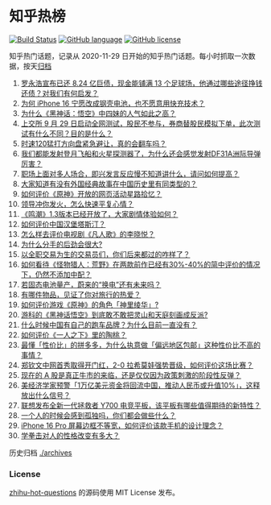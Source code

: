 # 知乎热榜
[![Build Status](https://github.com/ToWeLong/zhihu-hot-questions/workflows/CI/badge.svg)](https://github.com/ToWeLong/zhihu-hot-questions/actions)
[![GitHub language](https://img.shields.io/badge/language-golang-orange.svg)](https://golang.org/)
[![GitHub license](https://img.shields.io/github/license/ToWeLong/zhihu-hot-questions)](https://github.com/ToWeLong/zhihu-hot-questions/blob/main/LICENSE)

知乎热门话题，记录从 2020-11-29 日开始的知乎热门话题。每小时抓取一次数据，按天[归档](./archives)

<!-- BEGIN -->

1. [罗永浩宣布已还 8.24 亿巨债，现金能铺满 13 个足球场，他通过哪些途径挣钱还债？对我们有何启发？](https://www.zhihu.com/question/677043479)
1. [为何 iPhone 16 宁愿改成钢壳电池，也不愿意用快充技术？](https://www.zhihu.com/question/667687176)
1. [为什么《黑神话：悟空》中四妹的人气如此之高？](https://www.zhihu.com/question/664090086)
1. [上交所 9 月 29 日启动全网测试，股民不参与，券商替股民模拟下单，此次测试有什么不同？目的是什么？](https://www.zhihu.com/question/682461956)
1. [时速120猛打方向盘紧急避让，真的会翻车吗？](https://www.zhihu.com/question/663950525)
1. [我们都能发射登月飞船和火星探测器了，为什么还会感觉发射DF31A洲际导弹厉害？](https://www.zhihu.com/question/675672298)
1. [职场上面对多人场合，即兴发言反应慢不知道讲什么，请问如何提高？](https://www.zhihu.com/question/667663121)
1. [大家知道有没有外国经典故事在中国历史里有同类型的？](https://www.zhihu.com/question/667313815)
1. [如何评价《原神》开放的网页活动星路拾忆？](https://www.zhihu.com/question/676986482)
1. [领导冲你发火，怎么快速平复心情？](https://www.zhihu.com/question/668084057)
1. [《鸣潮》1.3版本已经开放了，大家剧情体验如何？](https://www.zhihu.com/question/684020677)
1. [如何评价中国汉堡塔斯汀？](https://www.zhihu.com/question/614636954)
1. [怎么样去评价电视剧《凡人歌》的李晓悦？](https://www.zhihu.com/question/667355433)
1. [为什么分手的后劲会很大?](https://www.zhihu.com/question/677818084)
1. [以全职交易为生的交易员们，你们后来都过的咋样了？](https://www.zhihu.com/question/572525501)
1. [如何看待《怪物猎人：荒野》在两款前作已经有30%-40%的简中评价的情况下，仍然不添加中配？](https://www.zhihu.com/question/671765881)
1. [若固态电池量产，蔚来的“换电”还有未来吗？](https://www.zhihu.com/question/666257227)
1. [有哪件物品，见证了你对旅行的热爱？](https://www.zhihu.com/question/666394131)
1. [如何评价游戏《原神》的角色「神里绫华」?](https://www.zhihu.com/question/460066364)
1. [游科的《黑神话悟空》到底敢不敢把灵山和天庭刻画成反派?](https://www.zhihu.com/question/682894326)
1. [什么时候中国有自己的跑车品牌？为什么目前一直没有？](https://www.zhihu.com/question/455232411)
1. [如何评价《一人之下》里的陶桃？](https://www.zhihu.com/question/606200856)
1. [最懂「性价比」的拼多多，为什么执意做「偏远地区包邮」这种性价比不高的事情？](https://www.zhihu.com/question/683033232)
1. [郑钦文中网首秀取得开门红，2-0 拉希莫娃强势晋级，如何评价这场比赛？](https://www.zhihu.com/question/679311341)
1. [现在的 A 股是真正牛市的来临，还是仅仅因为政策刺激的阶段性反弹？](https://www.zhihu.com/question/679697244)
1. [美经济学家预警「1万亿美元资金将回流中国，推动人民币或升值10%」，这释放出什么信号？](https://www.zhihu.com/question/665596255)
1. [联想发布全新一代拯救者 Y700 电竞平板，该平板有哪些值得期待的新特性？](https://www.zhihu.com/question/668149025)
1. [一个人的时候会感到孤独吗，你们都会做些什么？](https://www.zhihu.com/question/669859674)
1. [iPhone 16 Pro 屏幕边框不等宽，如何评价该款手机的设计理念？](https://www.zhihu.com/question/668137224)
1. [学拳击对人的性格改变有多大？](https://www.zhihu.com/question/459384656)

<!-- END -->

历史归档 [./archives](./archives)


### License
[zhihu-hot-questions](https://github.com/towelong/zhihu-hot-questions) 的源码使用 MIT License 发布。